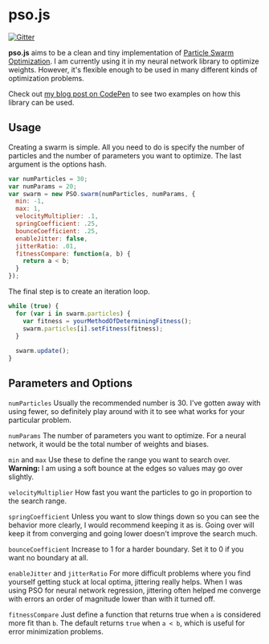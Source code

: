 pso.js
=====

[![Gitter](https://badges.gitter.im/Join%20Chat.svg)](https://gitter.im/kotsoft/psojs?utm_source=badge&utm_medium=badge&utm_campaign=pr-badge&utm_content=badge)

**pso.js** aims to be a clean and tiny implementation of [Particle Swarm Optimization](http://en.wikipedia.org/wiki/Particle_swarm_optimization). I am currently using it in my neural network library to optimize weights. However, it's flexible enough to be used in many different kinds of optimization problems.

Check out [my blog post on CodePen](http://codepen.io/kotsoft/blog/psodemos) to see two examples on how this library can be used.

Usage
-----
Creating a swarm is simple. All you need to do is specify the number of particles and the number of parameters you want to optimize. The last argument is the options hash.
```javascript
var numParticles = 30;
var numParams = 20;
var swarm = new PSO.swarm(numParticles, numParams, {
  min: -1,
  max: 1,
  velocityMultiplier: .1,
  springCoefficient: .25,
  bounceCoefficient: .25,
  enableJitter: false,
  jitterRatio: .01,
  fitnessCompare: function(a, b) {
    return a < b;
  }
});
```

The final step is to create an iteration loop.
```javascript
while (true) {
  for (var i in swarm.particles) {
    var fitness = yourMethodOfDeterminingFitness();
    swarm.particles[i].setFitness(fitness);
  }
  
  swarm.update();
}
```

Parameters and Options
-----
`numParticles` Usually the recommended number is 30. I've gotten away with using fewer, so definitely play around with it to see what works for your particular problem.

`numParams` The number of parameters you want to optimize. For a neural network, it would be the total number of weights and biases.

`min` and `max` Use these to define the range you want to search over. **Warning:** I am using a soft bounce at the edges so values may go over slightly.

`velocityMultiplier` How fast you want the particles to go in proportion to the search range.

`springCoefficient` Unless you want to slow things down so you can see the behavior more clearly, I would recommend keeping it as is. Going over will keep it from converging and going lower doesn't improve the search much.

`bounceCoefficient` Increase to 1 for a harder boundary. Set it to 0 if you want no boundary at all.

`enableJitter` and `jitterRatio` For more difficult problems where you find yourself getting stuck at local optima, jittering really helps. When I was using PSO for neural network regression, jittering often helped me converge with errors an order of magnitude lower than with it turned off.

`fitnessCompare` Just define a function that returns true when `a` is considered more fit than `b`. The default returns `true` when `a < b`, which is useful for error minimization problems.
